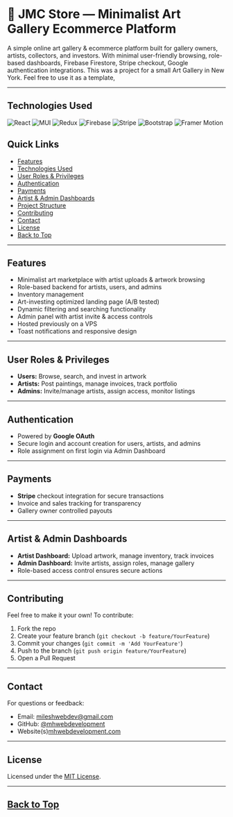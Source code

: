 # 🎨 JMC Store — Minimalist Art Gallery Ecommerce Platform

A simple online art gallery & ecommerce platform built for gallery owners, artists, collectors, and investors. With minimal user-friendly browsing, role-based dashboards, Firebase Firestore, Stripe checkout, Google authentication integrations.
This was a project for a small Art Gallery in New York. Feel free to use it as a template, 


---

## Technologies Used

![React](https://img.shields.io/badge/React-61DAFB?style=flat&logo=react&logoColor=white)
![MUI](https://img.shields.io/badge/MUI-007FFF?style=flat&logo=mui&logoColor=white)
![Redux](https://img.shields.io/badge/Redux-764ABC?style=flat&logo=redux&logoColor=white)
![Firebase](https://img.shields.io/badge/Firebase-FFCA28?style=flat&logo=firebase&logoColor=white)
![Stripe](https://img.shields.io/badge/Stripe-6772E5?style=flat&logo=stripe&logoColor=white)
![Bootstrap](https://img.shields.io/badge/Bootstrap-7952B3?style=flat&logo=bootstrap&logoColor=white)
![Framer Motion](https://img.shields.io/badge/Framer--Motion-EF5B5B?style=flat&logo=framer&logoColor=white)


## Quick Links

- [Features](#-features)
- [Technologies Used](#-technologies-used)
- [User Roles & Privileges](#-user-roles--privileges)
- [Authentication](#-authentication)
- [Payments](#-payments)
- [Artist & Admin Dashboards](#-artist--admin-dashboards)
- [Project Structure](#-project-structure)
- [Contributing](#-contributing)
- [Contact](#-contact)
- [License](#-license)
- [Back to Top](#back-to-top)

---

## Features

- Minimalist art marketplace with artist uploads & artwork browsing
- Role-based backend for artists, users, and admins
- Inventory management
- Art-investing optimized landing page (A/B tested)
- Dynamic filtering and searching functionality
- Admin panel with artist invite & access controls
- Hosted previously on a VPS
- Toast notifications and responsive design

---

## User Roles & Privileges

- **Users:** Browse, search, and invest in artwork  
- **Artists:** Post paintings, manage invoices, track portfolio  
- **Admins:** Invite/manage artists, assign access, monitor listings

---

## Authentication

- Powered by **Google OAuth**  
- Secure login and account creation for users, artists, and admins  
- Role assignment on first login via Admin Dashboard

---

## Payments

- **Stripe** checkout integration for secure transactions
- Invoice and sales tracking for transparency
- Gallery owner controlled payouts

---

## Artist & Admin Dashboards

- **Artist Dashboard:** Upload artwork, manage inventory, track invoices  
- **Admin Dashboard:** Invite artists, assign roles, manage gallery  
- Role-based access control ensures secure actions

---

## Contributing

Feel free to make it your own!
To contribute:

1. Fork the repo  
2. Create your feature branch (`git checkout -b feature/YourFeature`)  
3. Commit your changes (`git commit -m 'Add YourFeature'`)  
4. Push to the branch (`git push origin feature/YourFeature`)  
5. Open a Pull Request 

---

## Contact

For questions or feedback:

- Email: [mileshwebdev@gmail.com](mailto:mileshwebdev@gmail.com)  
- GitHub: [@mhwebdevelopment](https://github.com/mhwebdevelopment)
- Website(s)[mhwebdevelopment.com](https://www.mhwebdevelopment.com)


---

## License

Licensed under the [MIT License](LICENSE).

---

## [Back to Top](#-table-of-contents)
